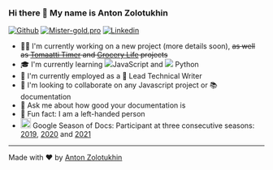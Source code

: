 ### Hi there 👋 My name is Anton Zolotukhin

[![Github](https://img.shields.io/badge/-Github-000?style=flat&logo=Github&logoColor=white)](https://github.com/bandantonio)
[![Mister-gold.pro](https://img.shields.io/badge/-mister&#8211;gold.pro-blue?style=flat&logo=Hexo&logoColor=white)](https://mister-gold.pro)
[![Linkedin](https://img.shields.io/badge/-LinkedIn-blue?style=flat&logo=Linkedin&logoColor=white)](https://www.linkedin.com/in/bandantonio/)

- :man_technologist: I'm currently working on a new project (more details soon), <s>as well as [Tomaatti Timer](https://github.com/bandantonio/tomaatti-timer) and [Grocery Life](https://github.com/bandantonio/grocery-life) projects</s>
- 🎓 I'm currently learning <img src="https://img.icons8.com/color/25/000000/javascript--v1.png"/>JavaScript and <img src="https://img.icons8.com/color/25/000000/python--v1.png"/> Python
- 🏢 I'm currently employed as a 📝 Lead Technical Writer
- :handshake: I'm looking to collaborate on any Javascript project or 📚 documentation
- 💬 Ask me about how good your documentation is
- 👻 Fun fact: I am a left-handed person
- <img width=20 src="https://developers.google.com/season-of-docs/images/SeasonofDocs_Icon_Grey_300ppi_trimmed.png" /> Google Season of Docs: Participant at three consecutive seasons: [2019][gsod-2019], [2020][gsod-2020] and [2021][gsod-2021]

[gsod-2019]: https://developers.google.com/season-of-docs/docs/2019/participants
[gsod-2020]: https://developers.google.com/season-of-docs/docs/2020/participants
[gsod-2021]: https://mister-gold.pro/posts/season-of-docs-2021/

----

Made with ❤️ by [Anton Zolotukhin](https://github.com/bandantonio)
